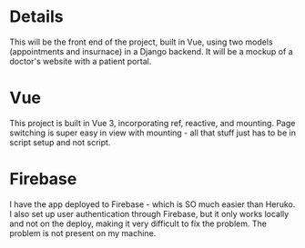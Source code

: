 # Details     

This will be the front end of the project, built in Vue, using two models (appointments and insurnace) in a Django backend. It will be a mockup of a doctor's website with a patient portal.

# Vue

This project is built in Vue 3, incorporating ref, reactive, and mounting. Page switching is super easy in view with mounting - all that stuff just has to be in script setup and not script.

# Firebase

I have the app deployed to Firebase - which is SO much easier than Heruko. I also set up user authentication through Firebase, but it only works locally and not on the deploy, making it very difficult to fix the problem. The problem is not present on my machine.

